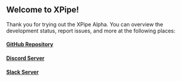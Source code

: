 ## Welcome to XPipe!

Thank you for trying out the XPipe Alpha.
You can overview the development status, report issues, and more at the following places:

#### [GitHub Repository](https://github.com/xpipe-io/xpipe/)

#### [Discord Server](https://discord.gg/8y89vS8cRb)

#### [Slack Server](https://join.slack.com/t/XPipe/shared_invite/zt-1awjq0t5j-5i4UjNJfNe1VN4b_auu6Cg)
